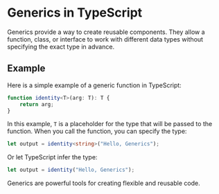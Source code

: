 # Generics in TypeScript

Generics provide a way to create reusable components. They allow a function, class, or interface to work with different data types without specifying the exact type in advance.

## Example

Here is a simple example of a generic function in TypeScript:

```typescript
function identity<T>(arg: T): T {
    return arg;
}
```

In this example, `T` is a placeholder for the type that will be passed to the function. When you call the function, you can specify the type:

```typescript
let output = identity<string>("Hello, Generics");
```

Or let TypeScript infer the type:

```typescript
let output = identity("Hello, Generics");
```

Generics are powerful tools for creating flexible and reusable code.